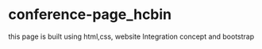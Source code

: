# conference-page_hcbin
this page is built using html,css, website Integration concept and bootstrap 
